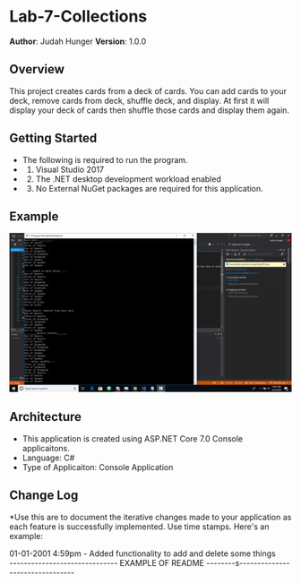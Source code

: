# Lab-7-Collections
**Author**: Judah Hunger
**Version**: 1.0.0 

## Overview
This project creates cards from a deck of cards. You can add cards to your deck, remove cards from deck, shuffle deck, and display. At first it will display your deck of cards then shuffle those cards and display them again.

## Getting Started
- The following is required to run the program.
- 1. Visual Studio 2017 
- 2. The .NET desktop development workload enabled
- 3. No External NuGet packages are required for this application. 

## Example
![ScreenShot of app running image](CollectionSceen.png)

## Architecture
- This application is created using ASP.NET Core 7.0 Console applicaitons. 
- Language: C# 
- Type of Applicaiton: Console Application 

## Change Log
*Use this are to document the iterative changes made to your application as each feature is successfully implemented. Use time stamps. Here's an example:

01-01-2001 4:59pm - Added functionality to add and delete some things <br />
------------------------------ EXAMPLE OF README --------s-------------------------------- <br>
